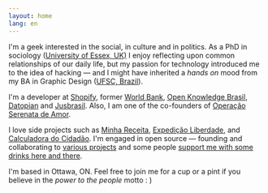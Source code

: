 ```yaml
---
layout: home
lang: en
---
```


I'm a geek interested in the social, in culture and in politics. As a PhD in sociology ([University of Essex, UK)](https://www.essex.ac.uk/) I enjoy reflecting upon common relationships of our daily life, but my passion for technology introduced me to the idea of hacking — and I might have inherited a _hands on_ mood from my BA in Graphic Design ([UFSC, Brazil](https://ufsc.br)).

I'm a developer at [Shopify](https://shopify.com), former [World Bank](https://www.worldbank.org), [Open Knowledge Brasil](https://ok.org.br), [Datopian](https://datopian.com) and [Jusbrasil](https://jusbrasil.com.br). Also, I am one of the co-founders of [Operação Serenata de Amor](https://serenata.ai).

I love side projects such as [Minha Receita](https://twitter.com/cuducos/status/1339980776985808901), [Expedição Liberdade](http://www.expedicaoliberdade.com.br), and [Calculadora do Cidadão](https://github.com/cuducos/calculadora-do-cidadao). I'm engaged in open source — founding and collaborating to [various projects](https://github.com/cuducos/) and some people [support me with some drinks here and there](https://github.com/sponsors/cuducos).

I'm based in <span itemprop="workLocation">Ottawa, ON</span>. Feel free to join me for a cup or a pint if you believe in the _power to the people_ motto : )
